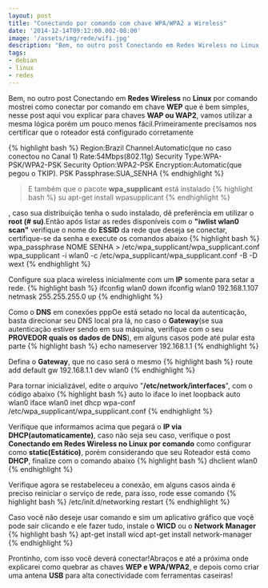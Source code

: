 ```yaml
---
layout: post
title: "Conectando por comando com chave WPA/WPA2 a Wireless"
date: '2014-12-14T09:12:00.002-08:00'
image: '/assets/img/rede/wifi.jpg'
description: "Bem, no outro post Conectando em Redes Wireless no Linux por comando mostrei como conectar por comando em chave WEP que é bem simples, nesse post aqui vou explicar para chaves WAP ou WAP2."
tags:
- debian
- linux
- redes
---
```


Bem, no outro post Conectando em __Redes Wireless__ no __Linux__ por comando mostrei como conectar por comando em chave __WEP__ que é bem simples, nesse post aqui vou explicar para chaves __WAP ou WAP2__, vamos utilizar a mesma lógica porém um pouco menos fácil.Primeiramente precisamos nos certificar que o roteador está configurado corretamente

{% highlight bash %}
Region:Brazil
Channel:Automatic(que no caso conectou no Canal 1)
Rate:54Mbps(802.11g)
Security Type:WPA-PSK/WPA2-PSK
Security Option:WPA2-PSK
Encryption:Automatic(que pegou o TKIP).
PSK Passphrase:SUA_SENHA
{% endhighlight %}



> E também que o pacote __wpa_supplicant__ está instalado
{% highlight bash %}
su
apt-get install wpasupplicant
{% endhighlight %}


, caso sua distribuição tenha o sudo instalado, dê preferência em utilizar o __root (# su)__.Então após listar as redes disponíveis com o __"iwlist wlan0 scan"__ verifique o nome do __ESSID__ da rede que deseja se conectar, certifique-se da senha e execute os comandos abaixo
{% highlight bash %}
wpa_passphrase NOME SENHA > /etc/wpa_supplicant/wpa_supplicant.conf
wpa_supplicant -i wlan0 -c /etc/wpa_supplicant/wpa_supplicant.conf -B -D wext
{% endhighlight %}


Configure sua placa wireless inicialmente com um __IP__ somente para setar a rede.
{% highlight bash %}
ifconfig wlan0 down
ifconfig wlan0 192.168.1.107 netmask 255.255.255.0 up
{% endhighlight %}


Como o __DNS__ em conexões pppOe está setado no local da autenticação, basta direcionar seu DNS local pra lá, no caso o __Gateway__(se sua autenticação estiver sendo em sua máquina, verifique com o seu __PROVEDOR quais os dados de DNS__), em alguns casos pode até pular esta parte
{% highlight bash %}
echo nameserver 192.168.1.1
{% endhighlight %}


Defina o __Gateway__, que no caso será o mesmo
{% highlight bash %}
route add default gw 192.168.1.1 dev wlan0
{% endhighlight %}


Para tornar inicializável, edite o arquivo "__/etc/network/interfaces__", com o código abaixo
{% highlight bash %}
auto lo
iface lo inet loopback
auto wlan0
iface wlan0 inet dhcp
wpa-conf /etc/wpa_supplicant/wpa_supplicant.conf
{% endhighlight %}


Verifique que informamos acima que pegará o __IP via DHCP(automaticamente)__, caso não seja seu caso, verifique o post __Conectando em Redes Wireless no Linux por comando__ como configurar como __static(Estático)__, porém considerando que seu Roteador está como __DHCP__, finalize com o comando abaixo
{% highlight bash %}
dhclient wlan0
{% endhighlight %}


Verifique agora se restabeleceu a conexão, em alguns casos ainda é preciso reiniciar o serviço de rede, para isso, rode esse comando
{% highlight bash %}
/etc/init.d/networking restart
{% endhighlight %}


Caso você não deseje usar comando e sim um aplicativo gráfico que voçê pode sair clicando e ele fazer tudo, instale o __WICD__ ou o __Network Manager__
{% highlight bash %}
apt-get install wicd
apt-get install network-manager
{% endhighlight %}


Prontinho, com isso você deverá conectar!Abraços e até a próxima onde explicarei como quebrar as chaves __WEP e WPA/WPA2__, e depois como criar uma antena __USB__ para alta conectividade com ferramentas caseiras!

<script async src="https://pagead2.googlesyndication.com/pagead/js/adsbygoogle.js"></script>

<!-- Informat -->
<ins class="adsbygoogle"
 style="display:block"
 data-ad-client="ca-pub-2838251107855362"
 data-ad-slot="2327980059"
 data-ad-format="auto"
 data-full-width-responsive="true"></ins>

<script>
(adsbygoogle = window.adsbygoogle || []).push({});
</script>

